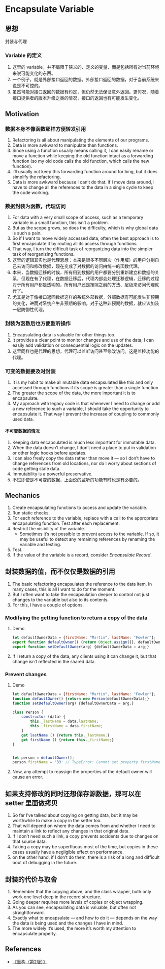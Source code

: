 # Encapsulate Variable


## 思想
封装与代理


### Variable 的定义
1. 这里的 variable，并不局限于狭义的、定义的变量，而是包括所有对当前环境来说可能变化的东西。
2. 一个例子，就是外部接口返回的数据。外部接口返回的数据，对于当前系统来说是不可控的。
3. 虽然可能对接口返回的数据有约定，但仍然无法保证意外返回。更何况，随着接口提供者的版本升级之类的情况，接口的返回也有可能发生变化。


## Motivation
### 数据本身不像函数那样方便转发引用
1. Refactoring is all about manipulating the elements of our programs. 
2. Data is more awkward to manipulate than functions. 
3. Since using a function usually means calling it, I can easily rename or move a function while keeping the old function intact as a forwarding function (so my old code calls the old function, which calls the new function). 
4. I’ll usually not keep this forwarding function around for long, but it does simplify the refactoring.
3. Data is more awkward because I can’t do that. If I move data around, I have to change all the references to the data in a single cycle to keep the code working. 

### 数据封装为函数，代理访问
1. For data with a very small scope of access, such as a temporary variable in a small function, this isn’t a problem. 
2. But as the scope grows, so does the difficulty, which is why global data is such a pain.
3. So if I want to move widely accessed data, often the best approach is to first encapsulate it by routing all its access through functions. 
4. That way, I turn the difficult task of reorganizing data into the simpler task of reorganizing functions.
5. 这里的逻辑其实也是代理思想：本来是很多不同层次（作用域）的用户分别自己去访问和修改数据，现在变成了对数据的访问由统一的函数代理。
6. 本来，当数据迁移的时候，所有用到数据的用户都要分别重新建立和数据的关系，但现在有了代理，在数据迁移后，代理内部会处理迁移逻辑，迁移的过程对于所有用户都是透明的，所有用户还是按照之前的方法、层级来访问代理就行了。
7. 尤其是对于像接口返回数据这样的系统外部数据，外部数据有可能发生非预期的变化，进而对系统产生非预期的影响。对于这种非预期的数据，就应该加装一层防御性代理。

### 封装为函数后也方便监听操作
1. Encapsulating data is valuable for other things too. 
2. It provides a clear point to monitor changes and use of the data; I can easily add validation or consequential logic on the updates. 
3. 这里同样也是代理的思想，代理可以监听访问甚至修改访问。这是监控功能的代理。

### 可变的数据要及时封装
1. It is my habit to make all mutable data encapsulated like this and only accessed through functions if its scope is greater than a single function. 
2. The greater the scope of the data, the more important it is to encapsulate. 
3. My approach with legacy code is that whenever I need to change or add a new reference to such a variable, I should take the opportunity to encapsulate it. That way I prevent the increase of coupling to commonly used data.

#### 不可变数据的情况
1. Keeping data encapsulated is much less important for immutable data. 
2. When the data doesn’t change, I don’t need a place to put in validation or other logic hooks before updates. 
3. I can also freely copy the data rather than move it — so I don’t have to change references from old locations, nor do I worry about sections of code getting stale data. 
4. Immutability is a powerful preservative. 
5. 不过即使是不可变的数据，上面说的监听的功能有时也是有必要的。


## Mechanics
1. Create encapsulating functions to access and update the variable.
2. Run static checks.
3. For each reference to the variable, replace with a call to the appropriate encapsulating function. Test after each replacement.
4. Restrict the visibility of the variable.
    * Sometimes it’s not possible to prevent access to the variable. If so, it may be useful to detect any remaining references by renaming the variable and testing.
5. Test.
6. If the value of the variable is a record, consider *Encapsulate Record*.


## 封装数据的值，而不仅仅是数据的引用
1. The basic refactoring encapsulates the reference to the data item.  In many cases, this is all I want to do for the moment.
2. But I often want to take the encapsulation deeper to control not just changes to the variable but also to its contents.
3. For this, I have a couple of options. 

### Modifying the getting function to return a copy of the data
1. Demo
    ```js
    let defaultOwnerData = {firstName: "Martin", lastName: "Fowler"};
    export function defaultOwner() {return Object.assign({}, defaultOwnerData);}
    export function setDefaultOwner(arg) {defaultOwnerData = arg;}
    ```
2.  If I return a copy of the data, any clients using it can change it, but that change isn’t reflected in the shared data.

### Prevent changes
1. Demo
    ```js
    let defaultOwnerData = {firstName: "Martin", lastName: "Fowler"};
    function defaultOwner() {return new Person(defaultOwnerData);}
    function setDefaultOwner(arg) {defaultOwnerData = arg;}

    class Person {
        constructor (data) {
            this._lastName = data.lastName;
            this._firstName = data.firstName;
        }
        get lastName () {return this._lastName;}
        get firstName () {return this._firstName;}
    }


    let person = defaultOwner();
    person.firstName = '33' // TypeError: Cannot set property firstName of #<Person> which has only a getter
    ```
2. Now, any attempt to reassign the properties of the default owner will cause an error.


## 如果支持修改的同时还想保存源数据，那可以在 setter 里面做拷贝
1. So far I’ve talked about copying on getting data, but it may be worthwhile to make a copy in the setter too. 
2. That will depend on where the data comes from and whether I need to maintain a link to reflect any changes in that original data. 
3. If I don’t need such a link, a copy prevents accidents due to changes on that source data. 
4. Taking a copy may be superfluous most of the time, but copies in these cases usually have a negligible effect on performance.
5. on the other hand, if I don’t do them, there is a risk of a long and difficult bout of debugging in the future.


## 封装的代价与取舍
1. Remember that the copying above, and the class wrapper, both only work one level deep in the record structure. 
2. Going deeper requires more levels of copies or object wrapping. 
3. As you can see, encapsulating data is valuable, but often not straightforward. 
4. Exactly what to encapsulate — and how to do it — depends on the way the data is being used and the changes I have in mind. 
5.  The more widely it’s used, the more it’s worth my attention to encapsulate properly.


## References
* [《重构（第2版）》](https://book.douban.com/subject/33400354/)
